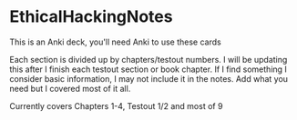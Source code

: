 # EthicalHackingNotes
This is an Anki deck, you'll need Anki to use these cards

Each section is divided up by chapters/testout numbers. I will be updating this after I finish each testout section or book chapter. 
If I find something I consider basic information, I may not include it in the notes. Add what you need but I covered most of it all.


Currently covers Chapters 1-4, Testout 1/2 and most of 9
